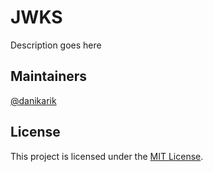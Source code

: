 # JWKS

Description goes here

## Maintainers

[@danikarik](https://github.com/danikarik)

## License

This project is licensed under the [MIT License](LICENSE).
